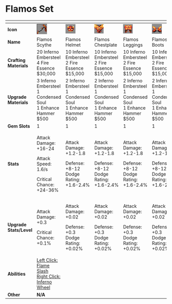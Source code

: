 # Flamos Set



<table data-header-hidden><thead><tr><th width="150"></th><th width="273"></th><th width="279"></th><th width="285"></th><th width="309"></th><th width="293"></th></tr></thead><tbody><tr><td><strong>Icon</strong></td><td><img src="../../../../.gitbook/assets/image (1) (1).png" alt="" data-size="original"></td><td><img src="../../../../.gitbook/assets/image (2) (1).png" alt="" data-size="original"></td><td><img src="../../../../.gitbook/assets/image (3) (1).png" alt="" data-size="original"></td><td><img src="../../../../.gitbook/assets/image (4) (1).png" alt="" data-size="original"></td><td><img src="../../../../.gitbook/assets/image (5) (1).png" alt="" data-size="original"></td></tr><tr><td><strong>Name</strong></td><td>Flamos Scythe</td><td>Flamos Helmet</td><td>Flamos Chestplate</td><td>Flamos Leggings</td><td>Flamos Boots</td></tr><tr><td><strong>Crafting Materials</strong></td><td>20 Inferno Embersteel<br>4 Fire Essence<br>$30,000</td><td>10 Inferno Embersteel<br>2 Fire Essence<br>$15,000</td><td>10 Inferno Embersteel<br>2 Fire Essence<br>$15,000</td><td>10 Inferno Embersteel<br>2 Fire Essence<br>$15,000</td><td>10 Inferno Embersteel<br>2 Fire Essence<br>$15,000</td></tr><tr><td><strong>Upgrade Materials</strong></td><td>3 Inferno Embersteel<br>1 Condensed Soul<br>1 Enhance Hammer<br>$500</td><td>2 Inferno Embersteel<br>1 Condensed Soul<br>1 Enhance Hammer<br>$500</td><td>2 Inferno Embersteel<br>1 Condensed Soul<br>1 Enhance Hammer<br>$500</td><td>2 Inferno Embersteel<br>1 Condensed Soul<br>1 Enhance Hammer<br>$500</td><td>2 Inferno Embersteel<br>1 Condensed Soul<br>1 Enhance Hammer<br>$500</td></tr><tr><td><strong>Gem Slots</strong></td><td>1</td><td>1</td><td>1</td><td>1</td><td>1</td></tr><tr><td><strong>Stats</strong></td><td><p>Attack Damage: +16-24</p><p>Attack Speed: 1.6/s</p><p>Critical Chance: +24-36%</p></td><td><p>Attack Damage: +1.2-1.8</p><p>Defense: +8-12<br>Dodge Rating: +1.6-2.4%</p></td><td><p>Attack Damage: +1.2-1.8</p><p>Defense: +8-12<br>Dodge Rating: +1.6-2.4%</p></td><td><p>Attack Damage: +1.2-1.8</p><p>Defense: +8-12<br>Dodge Rating: +1.6-2.4%</p></td><td><p>Attack Damage: +1.2-1.8</p><p>Defense: +8-12<br>Dodge Rating: +1.6-2.4%</p></td></tr><tr><td><strong>Upgrade Stats/Level</strong></td><td><p>Attack Damage: +0.3</p><p>Critical Chance: +0.1%</p></td><td><p>Attack Damage: +0.02</p><p>Defense: +0.3<br>Dodge Rating: +0.02%</p></td><td><p>Attack Damage: +0.02</p><p>Defense: +0.3<br>Dodge Rating: +0.02%</p></td><td><p>Attack Damage: +0.02</p><p>Defense: +0.3<br>Dodge Rating: +0.02%</p></td><td><p>Attack Damage: +0.02</p><p>Defense: +0.3<br>Dodge Rating: +0.02%</p></td></tr><tr><td><strong>Abilities</strong></td><td><a href="../../abilities/hellish-flamos.md">Left Click: Flame Slash<br>Right Click: Inferno Wheel</a></td><td></td><td></td><td></td><td></td></tr><tr><td><strong>Other</strong></td><td><strong>N/A</strong></td><td></td><td></td><td></td><td></td></tr></tbody></table>

